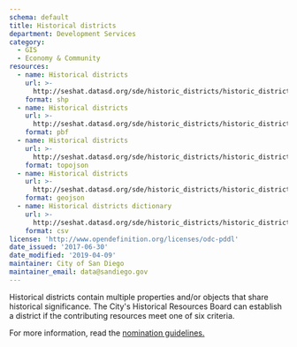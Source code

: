 ```yaml
---
schema: default
title: Historical districts
department: Development Services
category:
  - GIS
  - Economy & Community
resources:
  - name: Historical districts
    url: >-
      http://seshat.datasd.org/sde/historic_districts/historic_districts_datasd.zip
    format: shp
  - name: Historical districts
    url: >-
      http://seshat.datasd.org/sde/historic_districts/historic_districts_datasd.pbf
    format: pbf
  - name: Historical districts
    url: >-
      http://seshat.datasd.org/sde/historic_districts/historic_districts_datasd.topojson
    format: topojson
  - name: Historical districts
    url: >-
      http://seshat.datasd.org/sde/historic_districts/historic_districts_datasd.geojson
    format: geojson
  - name: Historical districts dictionary
    url: >-
      http://seshat.datasd.org/sde/historic_districts/historic_districts_dictionary_datasd.csv
    format: csv
license: 'http://www.opendefinition.org/licenses/odc-pddl'
date_issued: '2017-06-30'
date_modified: '2019-04-09'
maintainer: City of San Diego
maintainer_email: data@sandiego.gov
---
```

Historical districts contain multiple properties and/or objects that share historical significance. The City's Historical Resources Board can establish a district if the contributing resources meet one of six criteria.
<!--more-->
For more information, read the <a href="https://www.sandiego.gov/sites/default/files/legacy//planning/programs/historical/pdf/111027districtpolicy41.pdf" target="_blank" rel="noopener">nomination guidelines.</a>